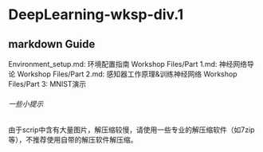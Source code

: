 # DeepLearning-wksp-div.1

## markdown Guide

Environment_setup.md: 环境配置指南
Workshop Files/Part 1.md: 神经网络导论
Workshop Files/Part 2.md: 感知器工作原理&训练神经网络
Workshop Files/Part 3: MNIST演示

###### 一些小提示

由于scrip中含有大量图片，解压缩较慢，请使用一些专业的解压缩软件（如7zip等），不推荐使用自带的解压软件解压缩。
